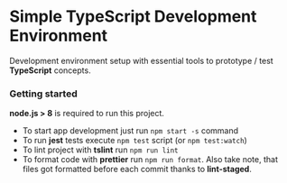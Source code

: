 # Simple TypeScript Development Environment

Development environment setup with essential tools to prototype / test __TypeScript__ concepts.

### Getting started

__node.js > 8__ is required to run this project.

* To start app development just run `npm start -s` command 
* To run __jest__ tests execute `npm test` script (or `npm test:watch`)
* To lint project with __tslint__ run `npm run lint`
* To format code with __prettier__ run `npm run format`. Also take note, that files got formatted before each commit thanks to __lint-staged__.
